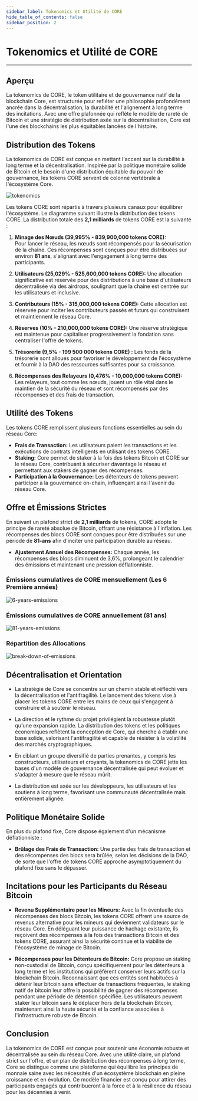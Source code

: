 ```yaml
---
sidebar_label: Tokenomics et Utilité de CORE
hide_table_of_contents: false
sidebar_position: 2
---
```


# Tokenomics et Utilité de CORE

---

## Aperçu

La tokenomics de CORE, le token utilitaire et de gouvernance natif de la blockchain Core, est structurée pour refléter une philosophie profondément ancrée dans la décentralisation, la durabilité et l'alignement à long terme des incitations. Avec une offre plafonnée qui reflète le modèle de rareté de Bitcoin et une stratégie de distribution axée sur la décentralisation, Core est l'une des blockchains les plus équitables lancées de l'histoire.

## Distribution des Tokens

La tokenomics de CORE est conçue en mettant l'accent sur la durabilité à long terme et la décentralisation. Inspirée par la politique monétaire solide de Bitcoin et le besoin d'une distribution équitable du pouvoir de gouvernance, les tokens CORE servent de colonne vertébrale à l'écosystème Core.

![tokenomics](https://github.com/user-attachments/assets/b30cf0e6-2282-4355-ab96-4f9579099122)

Les tokens CORE sont répartis à travers plusieurs canaux pour équilibrer l'écosystème. Le diagramme suivant illustre la distribution des tokens CORE. La distribution totale des **2,1 milliards** de tokens CORE est la suivante :

1. **Minage des Nœuds (39,995% - 839,900,000 tokens CORE):**\
  Pour lancer le réseau, les nœuds sont récompensés pour la sécurisation de la chaîne. Ces récompenses sont conçues pour être distribuées sur environ **81 ans**, s'alignant avec l'engagement à long terme des participants.

2. **Utilisateurs (25,029% - 525,600,000 tokens CORE):** Une allocation significative est réservée pour des distributions à une base d'utilisateurs décentralisée via des airdrops, soulignant que la chaîne est centrée sur les utilisateurs et inclusive.

3. **Contributeurs (15% - 315,000,000 tokens CORE):** Cette allocation est réservée pour inciter les contributeurs passés et futurs qui construisent et maintiennent le réseau Core.

4. **Réserves (10% - 210,000,000 tokens CORE):** Une réserve stratégique est maintenue pour capitaliser progressivement la fondation sans centraliser l'offre de tokens.

5. **Trésorerie (9,5% - 199 500 000 tokens CORE) :** Les fonds de la trésorerie sont alloués pour favoriser le développement de l'écosystème et fournir à la DAO des ressources suffisantes pour sa croissance.

6. **Récompenses des Relayeurs (0,476% - 10,000,000 tokens CORE):** Les relayeurs, tout comme les nœuds, jouent un rôle vital dans le maintien de la sécurité du réseau et sont récompensés par des récompenses et des frais de transaction.

## Utilité des Tokens

Les tokens CORE remplissent plusieurs fonctions essentielles au sein du réseau Core:

- **Frais de Transaction:** Les utilisateurs paient les transactions et les exécutions de contrats intelligents en utilisant des tokens CORE.
- **Staking:** Core permet de staker à la fois des tokens Bitcoin et CORE sur le réseau Core, contribuant à sécuriser davantage le réseau et permettant aux stakers de gagner des récompenses.
- **Participation à la Gouvernance:** Les détenteurs de tokens peuvent participer à la gouvernance on-chain, influençant ainsi l'avenir du réseau Core.

## Offre et Émissions Strictes

En suivant un plafond strict de **2,1 milliards** de tokens, CORE adopte le principe de rareté absolue de Bitcoin, offrant une résistance à l'inflation. Les récompenses des blocs CORE sont conçues pour être distribuées sur une période de **81-ans** afin d'inciter une participation durable au réseau.

- **Ajustement Annuel des Récompenses:** Chaque année, les récompenses des blocs diminuent de 3,6%, prolongeant le calendrier des émissions et maintenant une pression déflationniste.

### Émissions cumulatives de CORE mensuellement (Les 6 Première années)

![6-years-emissions](https://github.com/user-attachments/assets/e6903e1d-b146-4b6f-982d-dd06e6a56cb8)

### Émissions cumulatives de CORE annuellement (81 ans)

![81-years-emissions](https://github.com/user-attachments/assets/8caa5c7a-33ae-4c12-bc71-0512d490eb48)

### Répartition des Allocations

![break-down-of-emissions](https://github.com/user-attachments/assets/12c25190-ae6e-4039-aed6-01c81ea6542f)

## Décentralisation et Orientation

- La stratégie de Core se concentre sur un chemin stable et réfléchi vers la décentralisation et l'antifragilité. Le lancement des tokens vise à placer les tokens CORE entre les mains de ceux qui s'engagent à construire et à soutenir le réseau.

- La direction et le rythme du projet privilégient la robustesse plutôt qu'une expansion rapide. La distribution des tokens et les politiques économiques reflètent la conception de Core, qui cherche à établir une base solide, valorisant l'antifragilité et capable de résister à la volatilité des marchés cryptographiques.

- En ciblant un groupe diversifié de parties prenantes, y compris les constructeurs, utilisateurs et croyants, la tokenomics de CORE jette les bases d'un modèle de gouvernance décentralisée qui peut évoluer et s'adapter à mesure que le réseau mûrit.

- La distribution est axée sur les développeurs, les utilisateurs et les soutiens à long terme, favorisant une communauté décentralisée mais entièrement alignée.

## Politique Monétaire Solide

En plus du plafond fixe, Core dispose également d'un mécanisme déflationniste :

- **Brûlage des Frais de Transaction:** Une partie des frais de transaction et des récompenses des blocs sera brûlée, selon les décisions de la DAO, de sorte que l'offre de tokens CORE approche asymptotiquement du plafond fixe sans le dépasser.

## Incitations pour les Participants du Réseau Bitcoin

- **Revenu Supplémentaire pour les Mineurs:** Avec la fin éventuelle des récompenses des blocs Bitcoin, les tokens CORE offrent une source de revenus alternative pour les mineurs qui deviennent validateurs sur le réseau Core. En déléguant leur puissance de hachage existante, ils reçoivent des récompenses à la fois des transactions Bitcoin et des tokens CORE, assurant ainsi la sécurité continue et la viabilité de l'écosystème de minage de Bitcoin.

- **Récompenses pour les Détenteurs de Bitcoin:** Core propose un staking non-custodial de Bitcoin, conçu spécifiquement pour les détenteurs à long terme et les institutions qui préfèrent conserver leurs actifs sur la blockchain Bitcoin. Reconnaissant que ces entités sont habituées à détenir leur bitcoin sans effectuer de transactions fréquentes, le staking natif de bitcoin leur offre la possibilité de gagner des récompenses pendant une période de détention spécifiée. Les utilisateurs peuvent staker leur bitcoin sans le déplacer hors de la blockchain Bitcoin, maintenant ainsi la haute sécurité et la confiance associées à l'infrastructure robuste de Bitcoin.

## Conclusion

La tokenomics de CORE est conçue pour soutenir une économie robuste et décentralisée au sein du réseau Core. Avec une utilité claire, un plafond strict sur l'offre, et un plan de distribution des récompenses à long terme, Core se distingue comme une plateforme qui équilibre les principes de monnaie saine avec les nécessités d'un écosystème blockchain en pleine croissance et en évolution. Ce modèle financier est conçu pour attirer des participants engagés qui contribueront à la force et à la résilience du réseau pour les décennies à venir.

